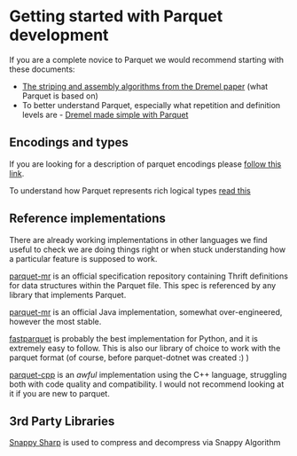 # Getting started with Parquet development

If you are a complete novice to Parquet we would recommend starting with these documents:

- [The striping and assembly algorithms from the Dremel paper](https://github.com/julienledem/redelm/wiki/The-striping-and-assembly-algorithms-from-the-Dremel-paper) (what Parquet is based on)
- To better understand Parquet, especially what repetition and definition levels are - [Dremel made simple with Parquet](https://blog.twitter.com/engineering/en_us/a/2013/dremel-made-simple-with-parquet.html)

## Encodings and types

If you are looking for a description of parquet encodings please [follow this link](https://github.com/apache/parquet-format/blob/master/Encodings.md).

To understand how Parquet represents rich logical types [read this](https://github.com/apache/parquet-format/blob/master/LogicalTypes.md)

## Reference implementations

There are already working implementations in other languages we find useful to check we are doing things right or when stuck understanding how a particular feature is supposed to work.

[parquet-mr](https://github.com/apache/parquet-mr) is an official specification repository containing Thrift definitions for data structures within the Parquet file. This spec is referenced by any library that implements Parquet.

[parquet-mr](https://github.com/apache/parquet-mr) is an official Java implementation, somewhat over-engineered, however the most stable.

[fastparquet](https://github.com/dask/fastparquet) is probably the best implementation for Python, and it is extremely easy to follow. This is also our library of choice to work with the parquet format (of course, before parquet-dotnet was created :) )

[parquet-cpp](https://github.com/apache/parquet-cpp) is an *awful* implementation using the C++ language, struggling both with code quality and compatibility.  I would not recommend looking at it if you are new to parquet.

## 3rd Party Libraries

[Snappy Sharp](https://github.com/jeffesp/Snappy.Sharp) is used to compress and decompress via Snappy Algorithm


